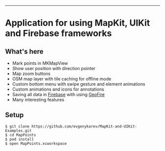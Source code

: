 ---

Application for using MapKit, UIKit and Firebase frameworks
==============

## What's here

* Mark points in MKMapView
* Show user position with direction pointer
* Map zoom buttons
* OSM map layer with tile caching for offline mode
* Custom bottom menu with swipe gesture and element animations
* Custom animations and icons for annotations
* Saving all data in [Firebase](https://www.firebase.com/) with using [GeoFire](https://github.com/firebase/geofire-objc)
* Many interesting features

## Setup

```
$ git clone https://github.com/evgenykarev/MapKit-and-UIKit-Examples.git
$ cd MapPoints
$ pod install
$ open MapPoints.xcworkspace
```
